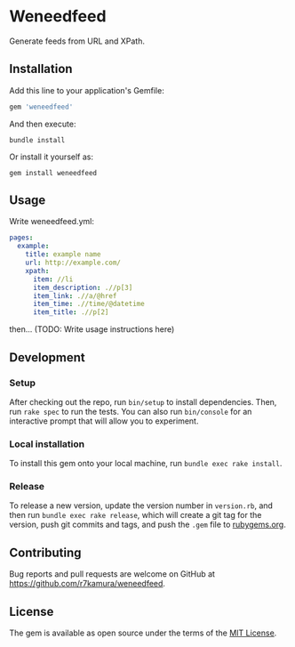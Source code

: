 # Weneedfeed

Generate feeds from URL and XPath.

## Installation

Add this line to your application's Gemfile:

```ruby
gem 'weneedfeed'
```

And then execute:

    bundle install

Or install it yourself as:

    gem install weneedfeed

## Usage

Write weneedfeed.yml:

```yaml
pages:
  example:
    title: example name
    url: http://example.com/
    xpath:
      item: //li
      item_description: .//p[3]
      item_link: .//a/@href
      item_time: .//time/@datetime
      item_title: .//p[2]
```

then... (TODO: Write usage instructions here)

## Development

### Setup

After checking out the repo, run `bin/setup` to install dependencies. Then, run `rake spec` to run the tests. You can also run `bin/console` for an interactive prompt that will allow you to experiment.

### Local installation

To install this gem onto your local machine, run `bundle exec rake install`.

### Release

To release a new version, update the version number in `version.rb`, and then run `bundle exec rake release`, which will create a git tag for the version, push git commits and tags, and push the `.gem` file to [rubygems.org](https://rubygems.org).

## Contributing

Bug reports and pull requests are welcome on GitHub at https://github.com/r7kamura/weneedfeed.

## License

The gem is available as open source under the terms of the [MIT License](https://opensource.org/licenses/MIT).
